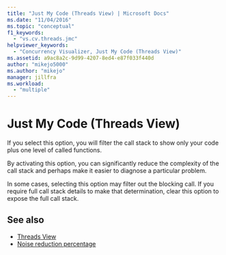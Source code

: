 ```yaml
---
title: "Just My Code (Threads View) | Microsoft Docs"
ms.date: "11/04/2016"
ms.topic: "conceptual"
f1_keywords:
  - "vs.cv.threads.jmc"
helpviewer_keywords:
  - "Concurrency Visualizer, Just My Code (Threads View)"
ms.assetid: a9ac8a2c-9d99-4207-8ed4-e87f033f440d
author: "mikejo5000"
ms.author: "mikejo"
manager: jillfra
ms.workload:
  - "multiple"
---
```

# Just My Code (Threads View)
If you select this option, you will filter the call stack to show only your code plus one level of called functions.

 By activating this option, you can significantly reduce the complexity of the call stack and perhaps make it easier to diagnose a particular problem.

 In some cases, selecting this option may filter out the blocking call. If you require full call stack details to make that determination, clear this option to expose the full call stack.

## See also
- [Threads View](../profiling/threads-view-parallel-performance.md)
- [Noise reduction percentage](../profiling/noise-reduction-percentage.md)